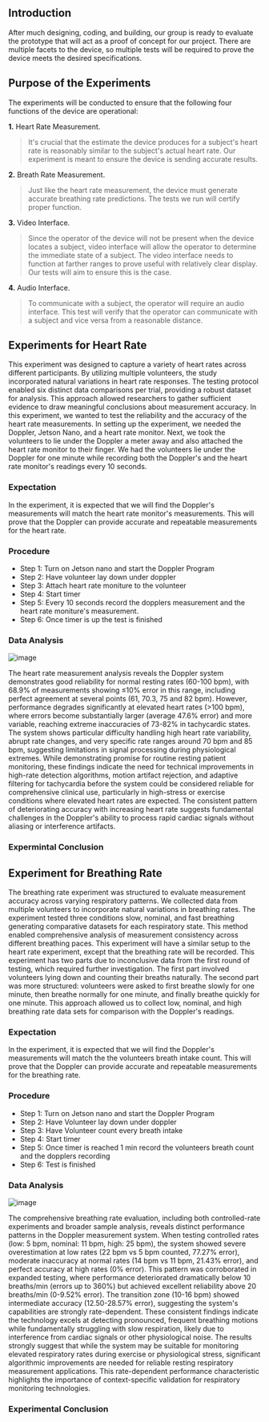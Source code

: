 ## Introduction 

After much designing, coding, and building, our group is ready to evaluate the prototype that will act as a proof of concept for our project. There are multiple facets to the device, so multiple tests will be required to prove the device meets the desired specifications.


## Purpose of the Experiments


The experiments will be conducted to ensure that the following four functions of the device are operational:
  
**1.** Heart Rate Measurement.  
>It's crucial that the estimate the device produces for a subject's heart rate is reasonably similar to the subject's actual heart rate. Our experiment is meant to ensure the device is sending accurate results. 
    
**2.** Breath Rate Measurement.  
>Just like the heart rate measurement, the device must generate accurate breathing rate predictions. The tests we run will certify proper function.

**3.** Video Interface.  
>Since the operator of the device will not be present when the device locates a subject, video interface will allow the operator to determine the immediate state of a subject. The video interface needs to function at farther ranges to prove useful with relatively clear display. Our tests will aim to ensure this is the case.

**4.** Audio Interface.
>To communicate with a subject, the operator will require an audio interface. This test will verify that the operator can communicate with a subject and vice versa from a reasonable distance.

## Experiments for Heart Rate

This experiment was designed to capture a variety of heart rates across different participants. By utilizing multiple volunteers, the study incorporated natural variations in heart rate responses. The testing protocol enabled six distinct data comparisons per trial, providing a robust dataset for analysis. This approach allowed researchers to gather sufficient evidence to draw meaningful conclusions about measurement accuracy. In this experiment, we wanted to test the reliability and the accuracy of the heart rate measurements. In setting up the experiment, we needed the Doppler, Jetson Nano, and a heart rate monitor. Next, we took the volunteers to lie under the Doppler a meter away and also attached the heart rate monitor to their finger. We had the volunteers lie under the Doppler for one minute while recording both the Doppler's and the heart rate monitor's readings every 10 seconds.

### Expectation
In the experiment, it is expected that we will find the Doppler's measurements will match the heart rate monitor's measurements. This will prove that the Doppler can provide accurate and repeatable measurements for the heart rate.

### Procedure
  - Step 1: Turn on Jetson nano and start the Doppler Program
  - Step 2: Have volunteer lay down under doppler
  - Step 3: Attach heart rate moniture to the volunteer
  - Step 4: Start timer
  - Step 5: Every 10 seconds record the dopplers measurement and the heart rate moniture's measurement.
  - Step 6: Once timer is up the test is finished
  
### Data Analysis

![image](https://github.com/user-attachments/assets/b8d21bb7-6670-4605-bf81-73fc719b6965)

The heart rate measurement analysis reveals the Doppler system demonstrates good reliability for normal resting rates (60-100 bpm), with 68.9% of measurements showing ≤10% error in this range, including perfect agreement at several points (61, 70.3, 75 and 82 bpm). However, performance degrades significantly at elevated heart rates (>100 bpm), where errors become substantially larger (average 47.6% error) and more variable, reaching extreme inaccuracies of 73-82% in tachycardic states. The system shows particular difficulty handling high heart rate variability, abrupt rate changes, and very specific rate ranges around 70 bpm and 85 bpm, suggesting limitations in signal processing during physiological extremes. While demonstrating promise for routine resting patient monitoring, these findings indicate the need for technical improvements in high-rate detection algorithms, motion artifact rejection, and adaptive filtering for tachycardia before the system could be considered reliable for comprehensive clinical use, particularly in high-stress or exercise conditions where elevated heart rates are expected. The consistent pattern of deteriorating accuracy with increasing heart rate suggests fundamental challenges in the Doppler's ability to process rapid cardiac signals without aliasing or interference artifacts.


### Expermintal Conclusion


## Experiment for Breathing Rate 

The breathing rate experiment was structured to evaluate measurement accuracy across varying respiratory patterns. We collected data from multiple volunteers to incorporate natural variations in breathing rates. The experiment tested three conditions slow, nominal, and fast breathing generating comparative datasets for each respiratory state. This method enabled comprehensive analysis of measurement consistency across different breathing paces. This experiment will have a similar setup to the heart rate experiment, except that the breathing rate will be recorded. This experiment has two parts due to inconclusive data from the first round of testing, which required further investigation. The first part involved volunteers lying down and counting their breaths naturally. The second part was more structured: volunteers were asked to first breathe slowly for one minute, then breathe normally for one minute, and finally breathe quickly for one minute. This approach allowed us to collect low, nominal, and high breathing rate data sets for comparison with the Doppler's readings.

### Expectation
In the experiment, it is expected that we will find the Doppler's measurements will match the the volunteers breath intake count. This will prove that the Doppler can provide accurate and repeatable measurements for the breathing rate.

### Procedure
  - Step 1: Turn on Jetson nano and start the Doppler Program
  - Step 2: Have Volunteer lay down under doppler
  - Step 3: Have Volunteer count every breath intake
  - Step 4: Start timer
  - Step 5: Once timer is reached 1 min record the volunteers breath count and the dopplers recording
  - Step 6: Test is finished

### Data Analysis

![image](https://github.com/user-attachments/assets/c83787d1-e0ff-4c3c-9134-ce8bbba5de74)

The comprehensive breathing rate evaluation, including both controlled-rate experiments and broader sample analysis, reveals distinct performance patterns in the Doppler measurement system. When testing controlled rates (low: 5 bpm, nominal: 11 bpm, high: 25 bpm), the system showed severe overestimation at low rates (22 bpm vs 5 bpm counted, 77.27% error), moderate inaccuracy at normal rates (14 bpm vs 11 bpm, 21.43% error), and perfect accuracy at high rates (0% error). This pattern was corroborated in expanded testing, where performance deteriorated dramatically below 10 breaths/min (errors up to 360%) but achieved excellent reliability above 20 breaths/min (0-9.52% error). The transition zone (10-16 bpm) showed intermediate accuracy (12.50-28.57% error), suggesting the system's capabilities are strongly rate-dependent. These consistent findings indicate the technology excels at detecting pronounced, frequent breathing motions while fundamentally struggling with slow respiration, likely due to interference from cardiac signals or other physiological noise. The results strongly suggest that while the system may be suitable for monitoring elevated respiratory rates during exercise or physiological stress, significant algorithmic improvements are needed for reliable resting respiratory measurement applications. This rate-dependent performance characteristic highlights the importance of context-specific validation for respiratory monitoring technologies.


### Experimental Conclusion



